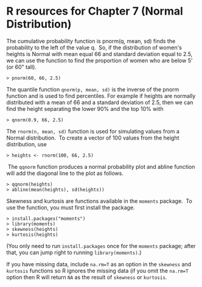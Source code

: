 # R resources for Chapter 7 (Normal Distribution)

The cumulative probability function is pnorm(q, mean, sd) finds the probability to the left of the value q.  So, if the distribution of women's heights is Normal with mean equal 66 and standard deviation equal to 2.5, we can use the function to find the proportion of women who are below 5' (or 60" tall).

	> pnorm(60, 66, 2.5)

The quantile function `qnorm(p, mean, sd)` is the inverse of the pnorm function and is used to find percentiles. For example if heights are normally distributed with a mean of 66 and a standard deviation of 2.5, then we can find the height separating the lower 90% and the top 10% with

	> qnorm(0.9, 66, 2.5)

The `rnorm(n, mean, sd)` function is used for simulating values from a Normal distribution.  To create a vector of 100 values from the height distribution, use

	> heights <- rnorm(100, 66, 2.5)

 The `qqnorm` function produces a normal probability plot and abline function will add the diagonal line to the plot as follows.

	> qqnorm(heights)  
	> abline(mean(heights), sd(heights))

Skewness and kurtosis are functions available in the `moments` package.  To use the function, you must first install the package.

	> install.packages("moments")  
	> library(moments)  
	> skewness(heights)  
	> kurtosis(heights)

(You only need to run `install.packages` once for the `moments` package; after that, you can jump right to running `library(moments)`.)

If you have missing data, include `na.rm=T` as an option in the `skewness` and `kurtosis` functions so R ignores the missing data (if you omit the `na.rm=T` option then R will return `NA` as the result of `skewness` or `kurtosis`.
